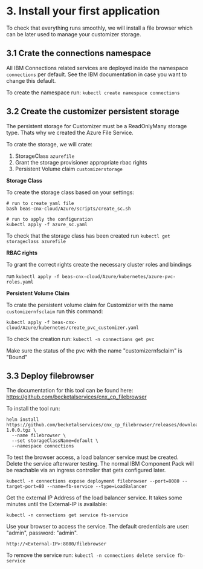 # 3. Install your first application

To check that everything runs smoothly, we will install a file browser which can be later used to manage your customizer storage.

## 3.1 Crate the connections namespace

All IBM Connections related services are deployed inside the namespace `connections` per default. See the IBM documentation in case you want to change this default.

To create the namespace run: `kubectl create namespace connections`

 
## 3.2 Create the customizer persistent storage

The persistent storage for Customizer must be a ReadOnlyMany storage type. Thats why we created the Azure File Service.

To crate the storage, we will crate:

1. StorageClass `azurefile`
2. Grant the storage provisioner appropriate rbac rights
3. Persistent Volume claim `customizerstorage`

**Storage Class**

To create the storage class based on your settings:

```
# run to create yaml file 
bash beas-cnx-cloud/Azure/scripts/create_sc.sh

# run to apply the configuration
kubectl apply -f azure_sc.yaml

```

To check that the storage class has been created run `kubectl get storageclass azurefile`


**RBAC rights**

To grant the correct rights create the necessary cluster roles and bindings

run `kubectl apply -f beas-cnx-cloud/Azure/kubernetes/azure-pvc-roles.yaml`


**Persistent Volume Claim**

To crate the persistent volume claim for Customizier with the name `customizernfsclaim` run this command:

```
kubectl apply -f beas-cnx-cloud/Azure/kubernetes/create_pvc_customizer.yaml

```

To check the creation run: `kubectl -n connections get pvc`

Make sure the status of the pvc with the name "customizernfsclaim" is "Bound"

## 3.3 Deploy filebrowser

The documentation for this tool can be found here: <https://github.com/becketalservices/cnx_cp_filebrowser>

To install the tool run: 

```
helm install https://github.com/becketalservices/cnx_cp_filebrowser/releases/download/v1.0.0/filebrowser-1.0.0.tgz \
  --name filebrowser \
  --set storageClassName=default \
  --namespace connections

```

To test the browser access, a load balancer service must be created.  
Delete the service afterwarer testing. The normal IBM Component Pack will be reachable via an ingress controller that gets configured later.

```
kubectl -n connections expose deployment filebrowser --port=8080 --target-port=80 --name=fb-service --type=LoadBalancer

```

Get the external IP Address of the load balancer service. It takes some minutes until the External-IP is available:

```
kubectl -n connections get service fb-service

```

Use your browser to access the service. The default credentials are user: "admin", password: "admin".

```
http://<External-IP>:8080/filebrowser

```

To remove the service run: `kubectl -n connections delete service fb-service`
